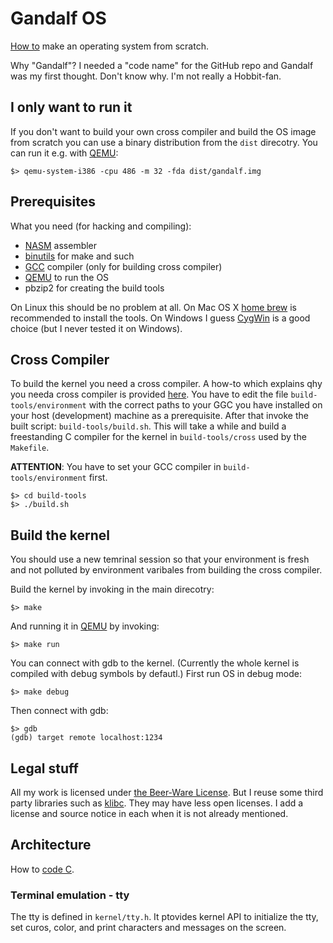 # Gandalf OS

[How to][how-to] make an operating system from scratch.

Why "Gandalf"?  I needed a "code  name" for the  GitHub repo and Gandalf  was my
first thought. Don't know why. I'm not really a Hobbit-fan.

## I only want to run it

If you don't want  to build your own cross compiler and build  the OS image from
scratch you  can use a  binary distribution from  the `dist` direcotry.  You can
run it e.g. with [QEMU][qemu]:

    $> qemu-system-i386 -cpu 486 -m 32 -fda dist/gandalf.img

## Prerequisites

What you need (for hacking and compiling):

- [NASM][nasm] assembler
- [binutils][binutils] for make and such
- [GCC][gcc] compiler (only for building cross compiler)
- [QEMU][qemu] to run the OS
- pbzip2 for creating the build tools

On Linux  this should be  no problem at  all. On Mac  OS X [home  brew][brew] is
recommended to  install the tools.  On Windows I  guess [CygWin][cyg] is  a good
choice (but I never tested it on Windows).

## Cross Compiler

To build the kernel  you need a cross compiler. A how-to  which explains qhy you
needa  cross compiler  is  provided [here][cross].  You have  to  edit the  file
`build-tools/environment` with the correct paths  to your GGC you have installed
on your  host (development)  machine as  a prerequisite.  After that  invoke the
built  script:  `build-tools/build.sh`. This  will  take  a  while and  build  a
freestanding  C compiler  for  the  kernel in  `build-tools/cross`  used by  the
`Makefile`.

__ATTENTION__: You  have to set  your GCC compiler  in `build-tools/environment`
first.

    $> cd build-tools
    $> ./build.sh

## Build the kernel

You should use a new temrinal session  so that your environment is fresh and not
polluted by environment varibales from building the cross compiler.

Build the kernel by invoking in the main direcotry:

    $> make
    
And running it in [QEMU][qemu] by invoking:

    $> make run
    
You can connect with gdb to the kernel. (Currently the whole kernel is compiled
with debug symbols by defautl.) First run OS in debug mode:

    $> make debug
    
Then connect with gdb:

    $> gdb 
    (gdb) target remote localhost:1234 
    
## Legal stuff

All my  work is licensed under  [the Beer-Ware License][beer]. But  I reuse some
third party libraries such as [klibc][klibc].  They may have less open licenses.
I add a license and source notice in each when it is not already mentioned.

## Architecture

How to [code C][howto-c].

### Terminal emulation - tty

The tty is defined in `kernel/tty.h`. It ptovides kernel API to initialize the 
tty, set curos, color, and print characters and messages on the screen.

[how-to]:   http://www.cs.bham.ac.uk/~exr/lectures/opsys/10_11/lectures/os-dev.pdf
[nasm]:     http://www.nasm.us/
[binutils]: https://www.gnu.org/software/binutils/
[gcc]:      http://gcc.gnu.org/
[brew]:     http://brew.sh/
[cyg]:      http://www.cygwin.com/
[cross]:    http://wiki.osdev.org/GCC_Cross-Compiler
[qemu]:     http://wiki.qemu.org/Main_Page
[beer]:     http://www.weltraumschaf.de/the-beer-ware-license.txt
[klibc]:    https://en.wikipedia.org/wiki/Klibc
[howto-c]:  https://matt.sh/howto-c